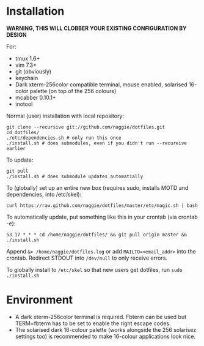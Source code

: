 Installation
============

**WARNING, THIS WILL CLOBBER YOUR EXISTING CONFIGURATION BY DESIGN**

For:

  * tmux 1.6+
  * vim 7.3+
  * git (obviously)
  * keychain
  * Dark xterm-256color compatible terminal, mouse enabled, solarised 16-color palette (on top of the 256 colours)
  * mcabber 0.10.1+
  * inotool


Normal (user) installation with local repository:

	git clone --recursive git://github.com/naggie/dotfiles.git
	cd dotfiles/
	./etc/dependencies.sh # only run this once
	./install.sh # does submodules, even if you didn't run --recureive earlier

To update:

	git pull
	./install.sh # does submodule updates automatially



To (globally) set up an entire new box (requires sudo, installs MOTD and dependencies, into /etc/skel):

	curl https://raw.github.com/naggie/dotfiles/master/etc/magic.sh | bash


To automatically  update, put something like this in your crontab (via crontab -e):

	53 17 * * * cd /home/naggie/dotfiles/ && git pull origin master && ./install.sh
	
Append `&> /home/naggie/dotfiles.log` or add `MAILTO=<email_addr>` into the crontab.
Redirect STDOUT into `/dev/null` to only receive errors.


To globally install to `/etc/skel` so that new users get dotfiles, run `sudo ./install.sh`

Environment
===========

  * A dark xterm-256color terminal is required. Fbterm can be used but TERM=fbterm has to be set to enable the right escape codes.
  * The solarised dark 16-colour palette (works alongside the 256 solarisez settings too) is recommended to make 16-colour applications look nice.

